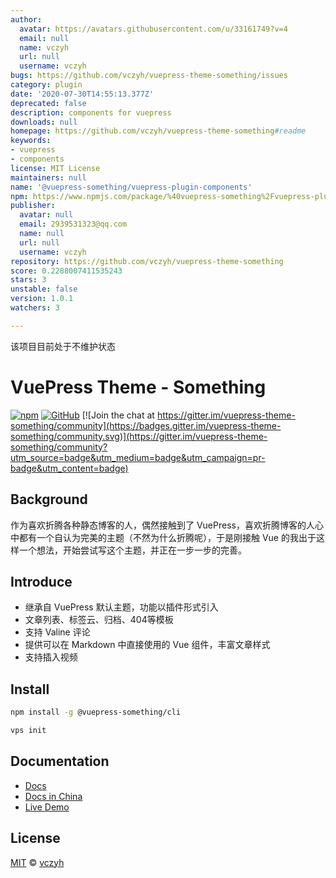 ```yaml
---
author:
  avatar: https://avatars.githubusercontent.com/u/33161749?v=4
  email: null
  name: vczyh
  url: null
  username: vczyh
bugs: https://github.com/vczyh/vuepress-theme-something/issues
category: plugin
date: '2020-07-30T14:55:13.377Z'
deprecated: false
description: components for vuepress
downloads: null
homepage: https://github.com/vczyh/vuepress-theme-something#readme
keywords:
- vuepress
- components
license: MIT License
maintainers: null
name: '@vuepress-something/vuepress-plugin-components'
npm: https://www.npmjs.com/package/%40vuepress-something%2Fvuepress-plugin-components
publisher:
  avatar: null
  email: 2939531323@qq.com
  name: null
  url: null
  username: vczyh
repository: https://github.com/vczyh/vuepress-theme-something
score: 0.2288007411535243
stars: 3
unstable: false
version: 1.0.1
watchers: 3

---
```



该项目目前处于不维护状态

# VuePress Theme - Something

[![npm](https://img.shields.io/npm/v/vuepress-theme-something)](https://www.npmjs.com/package/vuepress-theme-something)
[![GitHub](https://img.shields.io/github/license/vczyh/vuepress-theme-something)](https://github.com/vczyh/vuepress-theme-something/blob/master/LICENSE)
[![Join the chat at https://gitter.im/vuepress-theme-something/community](https://badges.gitter.im/vuepress-theme-something/community.svg)](https://gitter.im/vuepress-theme-something/community?utm_source=badge&utm_medium=badge&utm_campaign=pr-badge&utm_content=badge)

## Background

作为喜欢折腾各种静态博客的人，偶然接触到了 VuePress，喜欢折腾博客的人心中都有一个自认为完美的主题（不然为什么折腾呢），于是刚接触 Vue 的我出于这样一个想法，开始尝试写这个主题，并正在一步一步的完善。

## Introduce

  - 继承自 VuePress 默认主题，功能以插件形式引入
  - 文章列表、标签云、归档、404等模板
  - 支持 Valine 评论
  - 提供可以在 Markdown 中直接使用的 Vue 组件，丰富文章样式
  - 支持插入视频


## Install

```bash
npm install -g @vuepress-something/cli
```

```bash
vps init
```

## Documentation

  - [Docs](https://vczyh.github.io/)
  - [Docs in China](http://vuepress-something.zhangeek.com/)
  - [Live Demo](http://zhangeek.com)

## License

[MIT](https://github.com/vczyh/vuepress-theme-something/blob/master/LICENSE) © [vczyh](https://github.com/vczyh)

